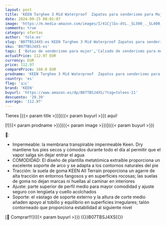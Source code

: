 ```yaml
---
layout: post
title: 'KEEN Targhee 3 Mid Waterproof  Zapatos para senderismo para Mujer  Gris  Magnet/Atlantic Blue   40.5 EU'
date: 2024-09-25 00:01:07
image: 'https://m.media-amazon.com/images/I/41CjlGx-dtL._SL500_._SL400_.jpg'
comments: true
category: ofertas
author: 'tole.es'
slug: 'B07TBSJ4XS-es KEEN Targhee 3 Mid Waterproof Zapatos para senderismo para...'
sku: 'B07TBSJ4XS-es'
tags: [ 'Botas de senderismo para mujer','Calzado de senderismo para mujer','Calzado deportivo para mujer','Moda','Moda Mujer','Zapatillas deportivas y de moda para mujer','Zapatos para mujer','keen','zapatos','🇪🇸', ]
actualPrice: 112.97 EUR
currency: EUR
price: 112.97
comparePrice: 160.0 EUR
prodname: 'KEEN Targhee 3 Mid Waterproof  Zapatos para senderismo para Mujer  Gris  Magnet/Atlantic Blue   40.5 EU'
country: 'es'
flag: '🇪🇸'
brand: 'KEEN'
buyurl: 'https://www.amazon.es/dp/B07TBSJ4XS/?tag=tolees-21'
descuento: '29.39'
average: '112.97'
---
```


Tienes [{{< param title >}}]({{< param buyurl >}}) aqui!

[![{{< param prodname >}}]({{< param image >}})]({{< param buyurl >}})

🔎:

- Impermeable: la membrana transpirable impermeable Keen. Dry mantiene tus pies secos y cómodos durante todo el día al permitir que el vapor salga sin dejar entrar el agua
- COMODIDAD: El diseño de plantilla metatómica extraíble proporciona un excelente soporte de arco y se adapta a los contornos naturales del pie
- Tracción: la suela de goma KEEN All Terrain proporciona un agarre de alta tracción en entornos fangosos y en superficies rocosas; las suelas de goma no dejan marcas ni huellas al caminar en interiores
- Ajuste: parte superior de perfil medio para mayor comodidad y ajuste seguro con lengüeta y cuello acolchados
- Soporte: el vástago de soporte externo y la altura de corte medio añaden apoyo al tobillo y equilibrio en superficies irregulares; talón contorneado que proporciona estabilidad al siguiente nivel

[🛒 Comprar!!!]({{< param buyurl >}})
{{<world>}}B07TBSJ4XS{{</world>}}
